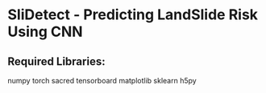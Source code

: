# SliDetect - Predicting LandSlide Risk Using CNN

## Required Libraries:

numpy
torch
sacred
tensorboard
matplotlib
sklearn
h5py

